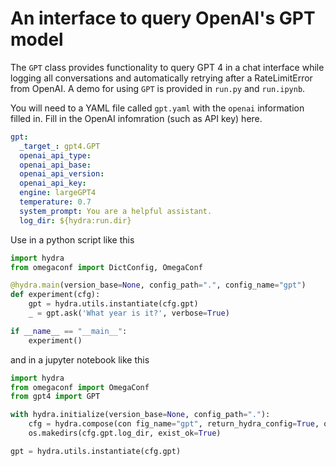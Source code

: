 # An interface to query OpenAI's GPT model

The `GPT` class provides functionality to query GPT 4 in a chat interface while logging all conversations and automatically retrying after a RateLimitError from OpenAI. A demo for using `GPT` is provided in `run.py` and `run.ipynb`. 

You will need to a YAML file called `gpt.yaml` with the `openai` information filled in. Fill in the OpenAI infomration (such as API key) here. 

```YAML
gpt: 
  _target_: gpt4.GPT
  openai_api_type:  
  openai_api_base: 
  openai_api_version: 
  openai_api_key: 
  engine: largeGPT4
  temperature: 0.7
  system_prompt: You are a helpful assistant.
  log_dir: ${hydra:run.dir}
```

Use in a python script like this 

```python
import hydra
from omegaconf import DictConfig, OmegaConf

@hydra.main(version_base=None, config_path=".", config_name="gpt")
def experiment(cfg): 
    gpt = hydra.utils.instantiate(cfg.gpt)
    _ = gpt.ask('What year is it?', verbose=True)

if __name__ == "__main__":
    experiment()
```

and in a jupyter notebook like this

```python
import hydra 
from omegaconf import OmegaConf
from gpt4 import GPT 

with hydra.initialize(version_base=None, config_path="."):
    cfg = hydra.compose(con fig_name="gpt", return_hydra_config=True, overrides=["gpt.log_dir=${hydra.run.dir}"])
    os.makedirs(cfg.gpt.log_dir, exist_ok=True)

gpt = hydra.utils.instantiate(cfg.gpt)
```